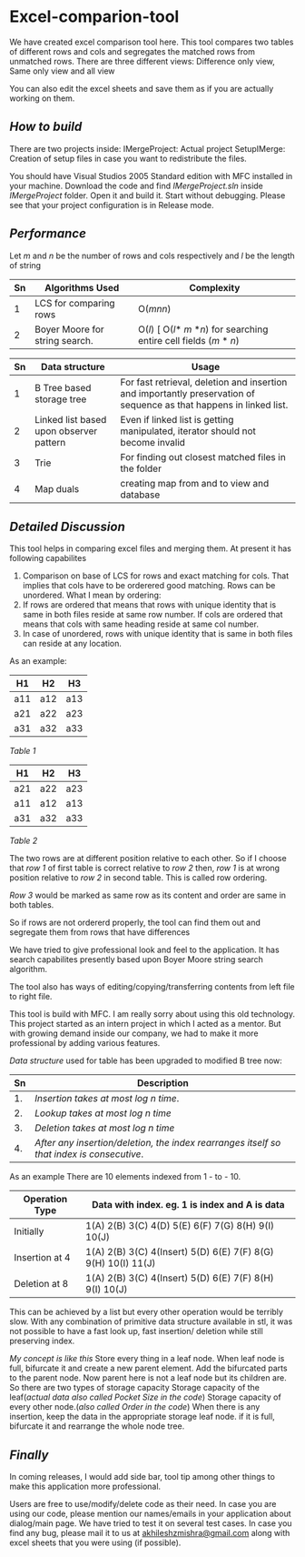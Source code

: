Excel-comparion-tool
====================

We have created excel comparison tool here. This tool compares two tables of different rows and cols and segregates the matched rows from unmatched rows. There are three different views: Difference only view, Same only view and all view

You can also edit the excel sheets and save them as if you are actually working on them.

_How to build_
---------------
There are two projects inside: 
IMergeProject: Actual project
SetupIMerge: Creation of setup files in case you want to redistribute the files.


You should have Visual Studios 2005 Standard edition with MFC installed in your machine. Download the code and find _IMergeProject.sln_ inside _IMergeProject_ folder. Open it and build it. Start without debugging. Please see that your project configuration is in Release mode.

_Performance_
-------------

Let _m_ and _n_ be the number of rows and cols respectively
and _l_ be the length of string

|Sn |Algorithms Used | Complexity | 
|---|----------------|------------|
|1  |LCS for comparing rows| O(_m_*_n_*_n_) |
|2  |Boyer Moore for string search.| O(_l_) [ O(_l_* _m_ *_n_) for searching entire cell fields (_m_ * _n_) |

|Sn |Data structure| Usage  |
|---|--------------|---------|
|1  |B Tree based storage tree | For fast retrieval, deletion and insertion and importantly preservation of sequence as that happens in linked list.
|2  |Linked list based upon observer pattern| Even if linked list is getting manipulated, iterator should not become invalid|
|3  |Trie | For finding out closest matched files in the folder |
|4  |Map duals | creating map from and to view and database|




_Detailed Discussion_
-----------------------

This tool helps in comparing excel files and merging them. At present it has following capabilites 
1. Comparison on base of LCS for rows and exact matching for cols. That implies that cols have to be orderered good matching. Rows can be unordered. What I mean by ordering: 
2. If rows are ordered that means that rows with unique identity that is same in both files reside at same row number. If cols are ordered that means that cols with same heading reside at same col number. 
3. In case of unordered, rows with unique identity that is same in both files can reside at any location.

As an example: 

| H1  | H2  | H3  |
|-----|-----|-----|
| a11 | a12 | a13 |
| a21 | a22 | a23 |
| a31 | a32 | a33 |

_Table 1_

| H1  | H2  |  H3  |
|-----|-----|------|
| a21 | a22 |  a23 |
| a11 | a12 |  a13 |
| a31 | a32 |  a33 |
 
_Table 2_

The two rows are at different position relative to each other. So if I choose that _row 1_ of first table is correct relative to _row 2_ then, _row 1_ is at wrong position relative to _row 2_ in second table. This is called row ordering. 

_Row 3_ would be marked as same row as its content and order are same in both tables.

So if rows are not ordererd properly, the tool can find them out and segregate them from rows that have differences

We have tried to give professional look and feel to the application. It has search capabilites presently based upon Boyer Moore string search algorithm.

The tool also has ways of editing/copying/transferring contents from left file to right file.

This tool is build with MFC. I am really sorry about using this old technology. This project started as an intern project in which I acted as a mentor. But with growing demand inside our company, we had to make it more professional by adding various features.

_Data structure_ used for table has been upgraded to modified B tree now:

|Sn | Description |
|---|-------------|
|1. | _Insertion takes at  most log n time_.|
|2. |_Lookup takes at most log n time_|
|3. |_Deletion takes at most log n time_|
|4. |_After any insertion/deletion, the index rearranges itself so that index is consecutive_.|

As an example
There are 10 elements indexed from 1 - to - 10.

|Operation Type |Data with index. eg. 1 is index and A is data|
|---------------|---------------------------------------------|
|Initially      |1(A) 2(B) 3(C) 4(D) 5(E) 6(F) 7(G) 8(H) 9(I) 10(J)|
|Insertion at 4 |1(A) 2(B) 3(C) 4(Insert) 5(D) 6(E) 7(F) 8(G) 9(H) 10(I) 11(J)|
|Deletion at 8  |1(A) 2(B) 3(C) 4(Insert) 5(D) 6(E) 7(F) 8(H) 9(I) 10(J)|


This can be achieved by a list but every other operation would be terribly slow. With any combination of primitive data structure available in stl, it was not possible to have a fast look up, fast insertion/ deletion while still preserving index.

_My concept is like this_
Store every thing in a leaf node. 
When leaf node is full, bifurcate it and create a new parent element. Add the bifurcated parts to the parent node.
Now parent here is not a leaf node but its children are. So there are two types of storage capacity
Storage capacity of the leaf(_actual data also called Pocket Size in the code_)
Storage capacity of every other node.(_also called Order in the code_)
When there is any insertion, keep the data in the appropriate storage leaf node. if it is full, bifurcate it and 
rearrange the whole node tree.


_Finally_
-----------

In coming releases, I would add side bar, tool tip among other things to make this application more professional.

Users are free to use/modify/delete code as their need. In case you are using our code, please mention our names/emails in your application about dialog/main page. We have tried to test it on several test cases. In case you find any bug, please mail it to us at akhileshzmishra@gmail.com along with excel sheets that you were using (if possible).


